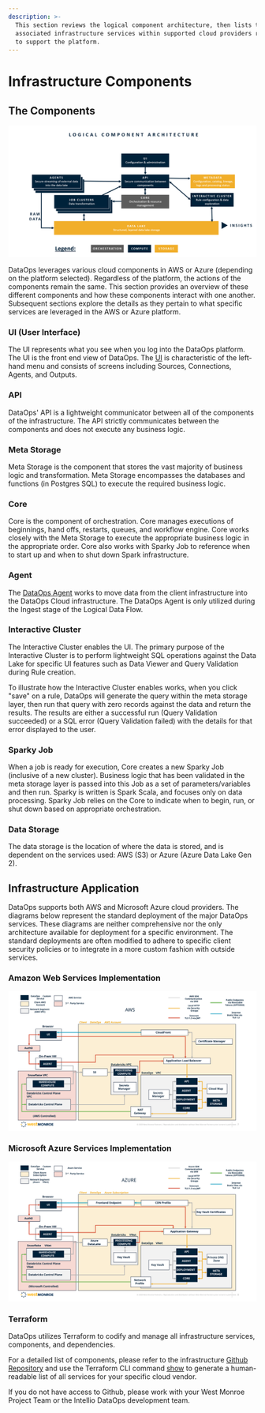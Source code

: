 ```yaml
---
description: >-
  This section reviews the logical component architecture, then lists the
  associated infrastructure services within supported cloud providers required
  to support the platform.
---
```


# Infrastructure Components

## The Components

![](../../.gitbook/assets/logical_architecture.png)

DataOps leverages various cloud components in AWS or Azure \(depending on the platform selected\). Regardless of the platform, the actions of the components remain the same. This section provides an overview of these different components and how these components interact with one another. Subsequent sections explore the details as they pertain to what specific services are leveraged in the AWS or Azure platform.

### UI \(User Interface\)

The UI represents what you see when you log into the DataOps platform. The UI is the front end view of DataOps. The [UI](../../logical-architecture-overview/user-interface.md#overview) is characteristic of the left-hand menu and consists of screens including Sources, Connections, Agents, and Outputs.

### API

DataOps' API is a lightweight communicator between all of the components of the infrastructure. The API strictly communicates between the components and does not execute any business logic.

### Meta Storage

Meta Storage is the component that stores the vast majority of business logic and transformation. Meta Storage encompasses the databases and functions \(in Postgres SQL\) to execute the required business logic. 

### Core

Core is the component of orchestration. Core manages executions of beginnings, hand offs, restarts, queues, and workflow engine. Core works closely with the Meta Storage to execute the appropriate business logic in the appropriate order. Core also works with Sparky Job to reference when to start up and when to shut down Spark infrastructure.

### Agent

The [DataOps Agent](../../logical-architecture-overview/rap-agent.md#overview) works to move data from the client infrastructure into the DataOps Cloud infrastructure. The DataOps Agent is only utilized during the Ingest stage of the Logical Data Flow.

### Interactive Cluster

The Interactive Cluster enables the UI. The primary purpose of the Interactive Cluster is to perform lightweight SQL operations against the Data Lake for specific UI features such as Data Viewer and Query Validation during Rule creation.

To illustrate how the Interactive Cluster enables works, when you click "save" on a rule, DataOps will generate the query within the meta storage layer, then run that query with zero records against the data and return the results. The results are either a successful run \(Query Validation succeeded\) or a SQL error \(Query Validation failed\) with the details for that error displayed to the user. 

### Sparky Job

When a job is ready for execution, Core creates a new Sparky Job \(inclusive of a new cluster\). Business logic that has been validated in the meta storage layer is passed into this Job as a set of parameters/variables and then run. Sparky is written is Spark Scala, and focuses only on data processing. Sparky Job relies on the Core to indicate when to begin, run, or shut down based on appropriate orchestration.

### Data Storage

The data storage is the location of where the data is stored, and is dependent on the services used: AWS \(S3\) or Azure \(Azure Data Lake Gen 2\).

## Infrastructure Application

DataOps supports both AWS and Microsoft Azure cloud providers. The diagrams below represent the standard deployment of the major DataOps services. These diagrams are neither comprehensive nor the only architecture available for deployment for a specific environment. The standard deployments are often modified to adhere to specific client security policies or to integrate in a more custom fashion with outside services.

### Amazon Web Services Implementation

![](../../.gitbook/assets/dataops-architecture.svg)

### Microsoft Azure Services Implementation

![](../../.gitbook/assets/dataops-architecture-azure.svg)

### Terraform

DataOps utilizes Terraform to codify and manage all infrastructure services, components, and dependencies.

For a detailed list of components, please refer to the infrastructure [Github Repository](https://github.com/Intellio-DataOps/infrastructure) and use the Terraform CLI command [show](https://www.terraform.io/docs/commands/show.html) to generate a human-readable list of all services for your specific cloud vendor.

If you do not have access to Github, please work with your West Monroe Project Team or the Intellio DataOps development team.

